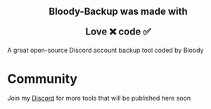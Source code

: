 <h2 align="center">
  Bloody-Backup was made with

Love ❌ code ✅

</h2>

A great open-source Discord account backup tool coded by Bloody 

# Community
Join my [Discord](https://discord.gg/sJTjPzaPT5) for more tools that will be published here soon
